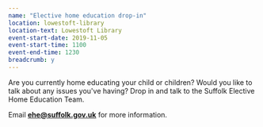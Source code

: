 ```yaml
---
name: "Elective home education drop-in"
location: lowestoft-library
location-text: Lowestoft Library
event-start-date: 2019-11-05
event-start-time: 1100
event-end-time: 1230
breadcrumb: y
---
```


Are you currently home educating your child or children? Would you like to talk about any issues you've having? Drop in and talk to the Suffolk Elective Home Education Team.

Email **ehe@suffolk.gov.uk** for more information.
